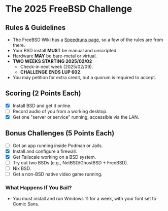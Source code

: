 # The 2025 FreeBSD Challenge

## Rules & Guidelines
- The FreeBSD Wiki has a [Speedruns page](https://wiki.freebsd.org/Speedruns), so a few of the rules are from there.
- Your BSD install **MUST** be manual and unscripted.
- Hardware **MAY** be bare-metal or virtual.
- **TWO WEEKS STARTING 2025/02/02**
  - Check-in next week (2025/02/09).
  - **CHALLENGE ENDS LUP 602**.
- You may petition for extra credit, but a quorum is required to accept.

## Scoring (2 Points Each)
- [x] Install BSD and get it online.
- [ ] Record audio of you from a working desktop.
- [x] Get one "server or service" running, accessible via the LAN.

## Bonus Challenges (5 Points Each)
- [ ] Get an app running inside Podman or Jails.
- [x] Install and configure a firewall.
- [x] Get Tailscale working on a BSD system.
- [ ] Try out two BSDs (e.g., NetBSD/GhostBSD + FreeBSD).
- [ ] Nix BSD.
- [ ] Get a non-BSD native video game running.

### What Happens If You Bail?
- You must install and run Windows 11 for a week, with your font set to Comic Sans.
